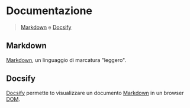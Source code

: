 # Documentazione

> [Markdown](https://en.wikipedia.org/wiki/Markdown) e [Docsify](https://docsify.js.org)

## Markdown

[Markdown](https://en.wikipedia.org/wiki/Markdown), un linguaggio di marcatura "leggero".

## Docsify

[Docsify](https://docsify.js.org) permette to visualizzare un documento [Markdown](https://en.wikipedia.org/wiki/Markdown) in un browser [DOM](https://en.wikipedia.org/wiki/Document_Object_Model).